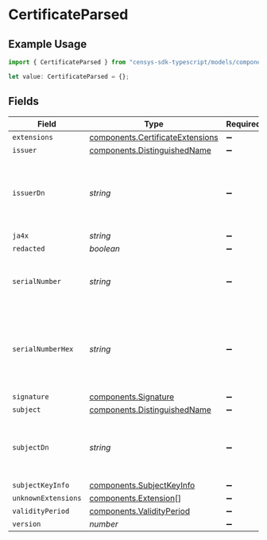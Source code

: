 # CertificateParsed

## Example Usage

```typescript
import { CertificateParsed } from "censys-sdk-typescript/models/components";

let value: CertificateParsed = {};
```

## Fields

| Field                                                                                | Type                                                                                 | Required                                                                             | Description                                                                          |
| ------------------------------------------------------------------------------------ | ------------------------------------------------------------------------------------ | ------------------------------------------------------------------------------------ | ------------------------------------------------------------------------------------ |
| `extensions`                                                                         | [components.CertificateExtensions](../../models/components/certificateextensions.md) | :heavy_minus_sign:                                                                   | N/A                                                                                  |
| `issuer`                                                                             | [components.DistinguishedName](../../models/components/distinguishedname.md)         | :heavy_minus_sign:                                                                   | N/A                                                                                  |
| `issuerDn`                                                                           | *string*                                                                             | :heavy_minus_sign:                                                                   | Distinguished Name of the entity that has signed and issued the certificate.         |
| `ja4x`                                                                               | *string*                                                                             | :heavy_minus_sign:                                                                   | N/A                                                                                  |
| `redacted`                                                                           | *boolean*                                                                            | :heavy_minus_sign:                                                                   | N/A                                                                                  |
| `serialNumber`                                                                       | *string*                                                                             | :heavy_minus_sign:                                                                   | Issuer-specific identifier of the certificate.                                       |
| `serialNumberHex`                                                                    | *string*                                                                             | :heavy_minus_sign:                                                                   | Issuer-specific identifier of the certificate, represented as hexadecimal.           |
| `signature`                                                                          | [components.Signature](../../models/components/signature.md)                         | :heavy_minus_sign:                                                                   | N/A                                                                                  |
| `subject`                                                                            | [components.DistinguishedName](../../models/components/distinguishedname.md)         | :heavy_minus_sign:                                                                   | N/A                                                                                  |
| `subjectDn`                                                                          | *string*                                                                             | :heavy_minus_sign:                                                                   | Distinguished Name of the entity associated with the public key.                     |
| `subjectKeyInfo`                                                                     | [components.SubjectKeyInfo](../../models/components/subjectkeyinfo.md)               | :heavy_minus_sign:                                                                   | N/A                                                                                  |
| `unknownExtensions`                                                                  | [components.Extension](../../models/components/extension.md)[]                       | :heavy_minus_sign:                                                                   | N/A                                                                                  |
| `validityPeriod`                                                                     | [components.ValidityPeriod](../../models/components/validityperiod.md)               | :heavy_minus_sign:                                                                   | N/A                                                                                  |
| `version`                                                                            | *number*                                                                             | :heavy_minus_sign:                                                                   | N/A                                                                                  |